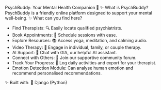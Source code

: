 PsychBuddy: Your Mental Health Companion 🧠
✨ What is PsychBuddy?
PsychBuddy is a friendly online platform designed to support your mental well-being.
✨ What can you find here?
 * Find Therapists: 🔍 Easily locate qualified psychiatrists.
 * Book Appointments: 📅 Schedule sessions with ease.
 * Explore Resources: 📚 Access yoga, meditation, and calming audio.
 * Video Therapy: 🎥 Engage in individual, family, or couple therapy.
 * AI Support: 🤖 Chat with GIA, our helpful AI assistant.
 * Connect with Others: 💬 Join our supportive community forum.
 * Track Your Progress: 📝 Log daily activities and export for your therapist.
 * Emotion Detection Module: Can analyse human emotion and recommend personalised recommendations.

✨ Built with: 🐍 Django (Python)
